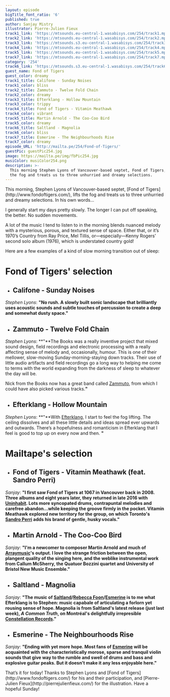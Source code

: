 ```yaml
---
layout: episode
bigTitle_font_ratio: '6'
published: true
author: Sanjay Mistry
illustrator: Pierre-Julien Fieux
track1_link: 'https://mtsounds.eu-central-1.wasabisys.com/254/track1.mp3'
track2_link: 'https://mtsounds.eu-central-1.wasabisys.com/254/track2.mp3'
track3_link: 'https://mtsounds.s3.eu-central-1.wasabisys.com/254/track3.mp3'
track4_link: 'https://mtsounds.eu-central-1.wasabisys.com/254/track4.mp3'
track5_link: 'https://mtsounds.eu-central-1.wasabisys.com/254/track5.mp3'
track7_link: 'https://mtsounds.eu-central-1.wasabisys.com/254/track7.mp3'
category: '254'
track6_link: 'https://mtsounds.s3.eu-central-1.wasabisys.com/254/track6.mp3'
guest_name: Fond of Tigers
guest_color: dreamy
track1_title: Califone - Sunday Noises
track1_color: bliss
track2_title: Zammuto - Twelve Fold Chain
track2_color: dreamy
track3_title: Efterklang - Hollow Mountain
track3_color: trippy
track4_title: Fond of Tigers - Vitamin Meathawk
track4_color: vibrant
track5_title: Martin Arnold - The Coo-Coo Bird
track5_color: dreamy
track6_title: Saltland - Magnolia
track6_color: bliss
track7_title: Esmerine - The Neighbourhoods Rise
track7_color: dreamy
episode_URL: 'http://mailta.pe/254/Fond-of-Tigers/'
guestPic: guestPic254.jpg
image: https://mailta.pe/img/fbPic254.jpg
musiColor: musiColor254.png
description: >-
  This morning Stephen Lyons of Vancouver-based septet, Fond of Tigers, lifts
  the fog and treats us to three unhurried and dreamy selections.
---
```

<p id="introduction">This morning, Stephen Lyons of Vancouver-based septet, [Fond of Tigers](http://www.fondoftigers.com/), lifts the fog and treats us to three unhurried and dreamy selections. In his own words...</p>
<p>I generally start my days pretty slowly. The longer I can put off speaking, the better. No sudden movements.</p>
<p>A lot of the music I tend to listen to in the morning blends nuanced melody with a mysterious, porous, and textured sense of space. Either that, or it’s 1970’s Country from Ray Price, Mel Tillis, or—especially—Kenny Rogers’ second solo album (1976), which is understated country gold!</p>

<p>Here are a few examples of a kind of slow morning transition out of sleep:</p>



# **Fond of Tigers' selection**

+ ## Califone - Sunday Noises
_Stephen Lyons_: **"**No rush. A slowly built sonic landscape that brilliantly uses acoustic sounds and subtle touches of percussion  to create a deep and somewhat dusty space.**"**

+ ## Zammuto - Twelve Fold Chain
_Stephen Lyons_: **"**The Books was a really inventive project that mixed sound design, field recordings and electronic processing with a really affecting sense of melody and, occasionally, humour. This is one of their mellower, slow-moving Sunday-morning-staying down tracks. Their use of little audio artifacts and field recordings go a long way to helping me come to terms with the world expanding from the darkness of sleep to whatever the day will be.

Nick from the Books now has a great band called [Zammuto](https://zammutosound.com/), from which I could have also picked various tracks.**"**

+ ## Efterklang - Hollow Mountain
_Stephen Lyons_: **"**With [Efterklang](http://efterklang.net/home/), I start to feel the fog lifting. The ceiling dissolves and all these little details and ideas spread ever upwards and outwards. There’s a hopefulness and romanticism in Efterklang that I feel is good to top up on every now and then. **"**



# Mailtape's selection

+ ## Fond of Tigers - Vitamin Meathawk (feat. Sandro Perri)
_Sanjay_: **"**I first saw Fond of Tigers at 1067 in Vancouver back in 2008. Three albums and eight years later, they returned in late 2016 with [Uninhabit](https://fondoftigers.bandcamp.com/album/uninhabit). Lots more syncopated drums, contrapuntal melodies and carefree abandon...while keeping the groove firmly in the pocket. Vitamin Meathawk explored new territory for the group, on which Toronto's [Sandro Perri](http://www.sandroperri.com/) adds his brand of gentle, husky vocals.**"** 

+ ## Martin Arnold - The Coo-Coo Bird
_Sanjay_: **"**I'm a newcomer to composer Martin Arnold and much of [Arraymusic](http://www.arraymusic.com/)'s output. I love the strange friction between the open, plangent quality of the singing here, and the weblike instrumental work from Callum McSherry, the Quatuor Bozzini quartet and University of Bristol New Music Ensemble.**"**

+ ## Saltland - Magnolia
_Sanjay_: **"**The music of [Saltland](http://www.saltland.ca/)/[Rebecca Foon](http://www.rebeccafoon.com/)/[Esmerine](http://www.esmerine.com/) is to me what Efterklang is to Stephen: music capabale of articulating a forlorn yet rousing sense of hope. Magnolia is from Saltland's latest release (just last week), _A Common Truth_, on Montréal's delightfully irrepresible [Constellation Records](http://cstrecords.com/).**"**

+ ## Esmerine - The Neighbourhoods Rise
_Sanjay_: **"**Ending with yet more hope. Most fans of [Esmerine](http://www.esmerine.com/) will be acquainted with the characteristically morose, sparse and tranquil violin sounds that give way to the rumble and swell of drums and bass and explosive guitar peaks. But it doesn’t make it any less enjoyable here.**"**


<p id="outroduction">That’s it for today! Thanks to Stephen Lyons and [Fond of Tigers](http://www.fondoftigers.com/) for his and their participation, and [Pierre-Julien Fieux](http://pierrejulienfieux.com/) for the illustration. Have a hopeful Sunday!</p>
